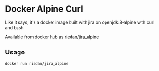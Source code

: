 # Docker Alpine Curl

Like it says, it's a docker image built with jira on openjdk:8-alpine with curl and bash

Available from docker hub as [riedan/jira_alpine](https://hub.docker.com/r/riedan/jira_alpine)

## Usage

    docker run riedan/jira_alpine